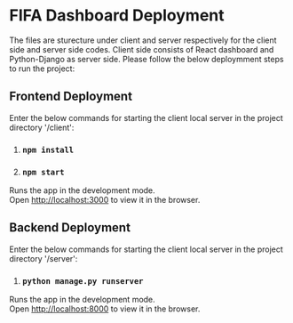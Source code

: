 # FIFA Dashboard Deployment

The files are sturecture under client and server respectively for the client side and server side codes. Client side consists of React dashboard and Python-Django as server side. Please follow the below deploymment steps to run the project:


## Frontend Deployment

Enter the below commands for starting the client local server in the project directory '/client':

1. ### `npm install`
2. ### `npm start`

Runs the app in the development mode.<br />
Open [http://localhost:3000](http://localhost:3000) to view it in the browser.



## Backend Deployment

Enter the below commands for starting the client local server in the project directory '/server':

1. ### `python manage.py runserver`


Runs the app in the development mode.<br />
Open [http://localhost:8000](http://localhost:8000) to view it in the browser.
